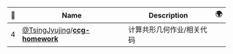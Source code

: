|:star2: | Name | Description | 🌍|
|---|---|---|---|
|4|[@TsingJyujing](https://github.com/TsingJyujing)/[**ccg-homework**](https://github.com/TsingJyujing/ccg-homework)|计算共形几何作业/相关代码||

